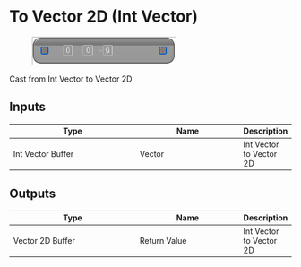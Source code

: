 # To Vector 2D (Int Vector)

<div align="left" data-full-width="false">

<figure><img src="To_Vector_2D_(Int_Vector).png" alt=""><figcaption></figcaption></figure>

</div>

Cast from Int Vector to Vector 2D

## Inputs

<table>
<thead><tr><th width="250">Type</th><th width="200">Name</th><th>Description</th></tr></thead>
<tbody>
<tr><td>Int Vector Buffer</td><td>Vector</td><td>Int Vector to Vector 2D</td></tr>
</tbody>
</table>

## Outputs

<table>
<thead><tr><th width="250">Type</th><th width="200">Name</th><th>Description</th></tr></thead>
<tbody>
<tr><td>Vector 2D Buffer</td><td>Return Value</td><td>Int Vector to Vector 2D</td></tr>
</tbody>
</table>